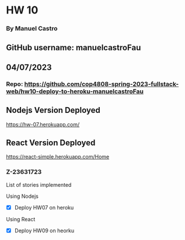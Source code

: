 # HW 10
### By Manuel Castro
## **GitHub username:** manuelcastroFau
## 04/07/2023

### Repo: https://github.com/cop4808-spring-2023-fullstack-web/hw10-deploy-to-heroku-manuelcastroFau

## Nodejs Version Deployed
https://hw-07.herokuapp.com/

## React Version Deployed
https://react-simple.herokuapp.com/Home


### Z-23631723

   
List of stories implemented

Using Nodejs
- [x] Deploy HW07 on heroku

Using React 
- [x] Deploy HW09 on heorku
